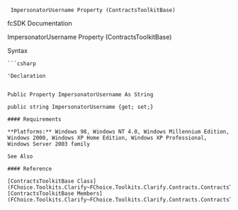 ﻿     ImpersonatorUsername Property (ContractsToolkitBase)                                                   

fcSDK Documentation

ImpersonatorUsername Property (ContractsToolkitBase)

Syntax

```vbnet
```csharp

'Declaration
 

Public Property ImpersonatorUsername As String

public string ImpersonatorUsername {get; set;}

#### Requirements

**Platforms:** Windows 98, Windows NT 4.0, Windows Millennium Edition, Windows 2000, Windows XP Home Edition, Windows XP Professional, Windows Server 2003 family

See Also

#### Reference

[ContractsToolkitBase Class](FChoice.Toolkits.Clarify~FChoice.Toolkits.Clarify.Contracts.ContractsToolkitBase.md)  
[ContractsToolkitBase Members](FChoice.Toolkits.Clarify~FChoice.Toolkits.Clarify.Contracts.ContractsToolkitBase_members.md)